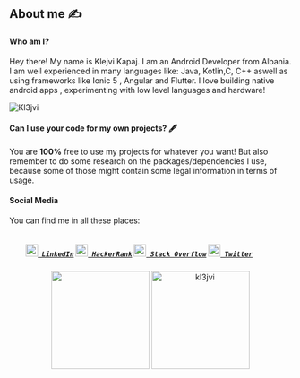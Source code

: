 
## About me :writing_hand:

#### Who am I?

Hey there! My name is Klejvi Kapaj. I am an Android Developer from Albania. I am well experienced in many languages like: Java, Kotlin,C, C++ aswell as using frameworks like Ionic 5 , Angular and Flutter. I love building native android apps , experimenting with low level languages and hardware!

![Kl3jvi](https://komarev.com/ghpvc/?username=kl3jvi&color=brightgreen)

#### Can I use your code for my own projects? 🖋️

You are **100%** free to use my projects for whatever you want! But also remember to do some research on the packages/dependencies I use, because some of those might contain some legal information in terms of usage.

#### Social Media
You can find me in all these places:

<h5 align="left">
  <code>
    <a href="https://www.linkedin.com/in/kl3jvi/" title="LinkedIn Profile"><img width="22" src="https://github.com/zumrudu-anka/zumrudu-anka/blob/master/images/linkedin.svg"> LinkedIn</a></code>
  <code><a href="https://www.hackerrank.com/klejvisiper" title="HackerRank Profile"><img width="22" src="https://github.com/zumrudu-anka/zumrudu-anka/blob/master/images/hackerrank.png"> HackerRank</a></code>
  <code><a href="https://stackoverflow.com/users/12013185/kl3jvi" title="Stack Overflow Profile"><img width="22" src="https://github.com/zumrudu-anka/zumrudu-anka/blob/master/images/stackoverflow.svg"> Stack Overflow</a></code>
  <code><a href="https://twitter.com/kl3jvi" title="Stack Overflow Profile"><img width="22" src="https://upload.wikimedia.org/wikipedia/sco/9/9f/Twitter_bird_logo_2012.svg"> Twitter</a></code>
</h5>

<p align="center">
  <img height=175 src = "https://github-readme-stats.vercel.app/api?username=kl3jvi&show_icons=true">
  <img height=175 src = "https://github-readme-stats.vercel.app/api/top-langs?username=kl3jvi&show_icons=true&locale=en&layout=compact&hide=css,scss,pug,php" alt="kl3jvi" />
</p>
